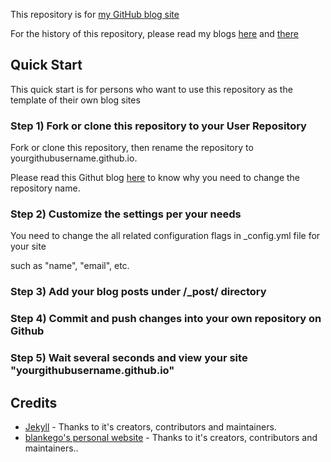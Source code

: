 This repository is for [my GitHub blog site](http://kunxuj.github.io/) 

For the history of this repository, please read my blogs [here](http://kunxuj.github.io/my-first-blog/) and [there](http://kunxuj.github.io/add-a-sidebar-in-my-blog-pages/) 


## Quick Start 

This quick start is for persons who want to use this repository as the template of their own blog sites

### Step 1) Fork or clone this repository to your User Repository

Fork or clone this repository, then rename the repository to yourgithubusername.github.io.

Please read this Githut blog [here](https://help.github.com/articles/user-organization-and-project-pages) to know why you need to change the repository name.


### Step 2) Customize the settings per your needs

You need to change the all related configuration flags in _config.yml file for your site

such as "name", "email", etc.

  
### Step 3) Add your blog posts under /_post/ directory


### Step 4) Commit and push changes into your own repository on Github 

### Step 5) Wait several seconds and view your site "yourgithubusername.github.io"


## Credits

- [Jekyll](https://github.com/jekyll/jekyll) - Thanks to it's creators, contributors and maintainers.
- [blankego's personal website](https://github.com/blankego/blankego.github.com) - Thanks to it's creators, contributors and maintainers.. 

